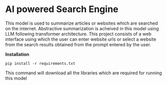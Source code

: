 # AI powered Search Engine
This model is used to summarize articles or websites which are searched on the internet. Abstractive summarization is acheived in this model using LLM following transformer architecture.
This project consists of a web interface using which the user can enter website urls or select a website from the search results obtained from the prompt entered by the user.


**Installation**

`pip install -r requirements.txt`

This command will download all the libraries which are required for running this model 

